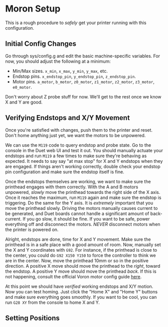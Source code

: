 # Moron Setup

This is a rough procedure to *safely* get your printer running with this configuration.

## Initial Config Changes

Go through sys/config.g and edit the basic machine-specific variables. For now, you should adjust the following at a minimum:

* Min/Max sizes. `x_min`, `x_max`, `y_min`, `y_max`, etc.
* Endstop pins. `x_endstop_pin`, `y_endstop_pin`, `z_endstop_pin`.
* Motor pins. `a_motor`, `b_motor`, `z0_motor`, `z1_motor`, `z2_motor`, `z3_motor`, `e0_motor`.

Don't worry about Z probe stuff for now. We'll get to the rest once we know X and Y are good.

## Verifying Endstops and X/Y Movement

Once you're satisfied with changes, push them to the printer and reset. Don't home anything just yet, we want the motors to be unpowered.

We can use the `M119` code to query endstop and probe state. Go to the console in the Duet web UI and test it out. You should manually actuate your endstops and run `M119` a few times to make sure they're behaving as expected. It needs to say say "at max stop" for X and Y endstops when they are engaged. If things aren't working correctly, double check your endstop pin configuration and make sure the endstop itself is fine.

Once the endstops themselves are working, we want to make sure the printhead engages with them correctly. With the A and B motors unpowered, *slowly* move the printhead towards the right side of the X axis. Once it reaches the maximum, run `M119` again and make sure the endstop is triggering. Do the same for the Y axis. It is *extremely* important that you move the printhead slowly. Driving the motors manually causes current to be generated, and Duet boards cannot handle a significant amount of back-current. If you go slow, it should be fine. If you want to be safe, power everything off and disconnect the motors. *NEVER* disconnect motors when the printer is powered on.

Alright, endstops are done, time for X and Y movement. Make sure the printhead is in a safe place with a good amount of room. Now, manually set the X and Y coordinates with `G92`. For instance, if the printhead is close to the center, you could do `G92 X150 Y150` to force the controller to think we are in the center. Now, move the printhead 10mm or so in the positive direction. A positive X move should move the printhead to the *right*, toward the endstop. A positive Y move should move the printhead *back*. If this is not happening, consult the official Voron motor config guide [here](https://docs.vorondesign.com/build/startup/#motor-configuration-guides).

At this point we should have *verified* working endstops and X/Y motion. Now you can test homing. Just click the "Home X" and "Home Y" buttons and make sure everything goes smoothly. If you want to be cool, you can run `G28 XY` from the console to home X and Y.

## Setting Positions

